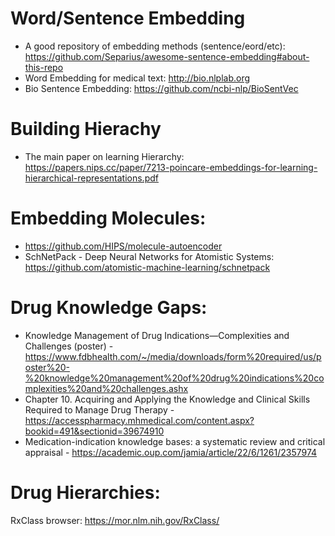 # Word/Sentence Embedding
* A good repository of embedding methods (sentence/eord/etc): https://github.com/Separius/awesome-sentence-embedding#about-this-repo
* Word Embedding for medical text: http://bio.nlplab.org
* Bio Sentence Embedding: https://github.com/ncbi-nlp/BioSentVec


# Building Hierachy
* The main paper on learning Hierarchy: https://papers.nips.cc/paper/7213-poincare-embeddings-for-learning-hierarchical-representations.pdf

# Embedding Molecules:
* https://github.com/HIPS/molecule-autoencoder
* SchNetPack - Deep Neural Networks for Atomistic Systems: https://github.com/atomistic-machine-learning/schnetpack

# Drug Knowledge Gaps:
* Knowledge Management of Drug Indications—Complexities and Challenges (poster) - https://www.fdbhealth.com/~/media/downloads/form%20required/us/poster%20-%20knowledge%20management%20of%20drug%20indications%20complexities%20and%20challenges.ashx
* Chapter 10. Acquiring and Applying the Knowledge and Clinical Skills Required to Manage Drug Therapy - https://accesspharmacy.mhmedical.com/content.aspx?bookid=491&sectionid=39674910
* Medication-indication knowledge bases: a systematic review and critical appraisal - https://academic.oup.com/jamia/article/22/6/1261/2357974

# Drug Hierarchies:
RxClass browser: https://mor.nlm.nih.gov/RxClass/
